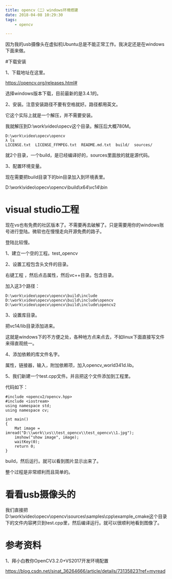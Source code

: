 ```yaml
---
title: opencv（二）windows环境搭建
date: 2018-04-08 10:29:30
tags:	
	- opencv

---
```




因为我的usb摄像头在虚拟机Ubuntu总是不能正常工作。我决定还是在windows下面来做。



#下载安装

1、下载地址在这里。

https://opencv.org/releases.html#

选择windows版本下载，目前最新的是3.4.1的。

2、安装。注意安装路径不要有空格就好。路径都用英文。

它这个实际上就是一个解压，并不需要安装。

我就解压到D:\work\video\opecv这个目录。解压后大概780M。

```
D:\work\video\opecv\opencv
λ ls
LICENSE.txt  LICENSE_FFMPEG.txt  README.md.txt  build/  sources/
```

就2个目录，一个build，是已经编译好的，sources里面放的就是源代码。

3、配置环境变量。

现在需要把build目录下的bin目录加入到环境表里。

D:\work\video\opecv\opencv\build\x64\vc14\bin

# visual studio工程

现在vs也有免费的社区版本了。不需要再去破解了。只是需要用你的windows账号进行登陆。微软也在慢慢走向开源免费的路子。

登陆比较慢。

1、建立一个空的工程。test_opencv

2、设置工程包含头文件的目录。

右键工程 ，然后点击属性，然后vc++目录。包含目录。

加入这3个路径：

```
D:\work\video\opecv\opencv\build\include
D:\work\video\opecv\opencv\build\include\opencv
D:\work\video\opecv\opencv\build\include\opencv2
```

3、设置库目录。

把vc14/lib目录添加进来。

这就是windows下的不方便之处，各种地方点来点去，不如linux下面直接写文件来得直观统一。

4、添加依赖的库文件名字。

属性，链接器，输入，附加依赖项，加入opencv_world341d.lib。

5、我们新建一个test.cpp文件。并且把这个文件添加到工程里。

代码如下：

```
#include <opencv2/opencv.hpp>
#include <iostream>
using namespace std;
using namespace cv;

int main()
{
	Mat image = imread("D:\\work\\vs\\test_opencv\\test_opencv\\1.jpg");
	imshow("show image", image);
	waitKey(0);
	return 0;
}
```

build，然后运行。就可以看到图片显示出来了。

整个过程是非常顺利而且简单的。



# 看看usb摄像头的

我们直接把D:\work\video\opecv\opencv\sources\samples\cpp\example_cmake这个目录下的文件内容拷贝到test.cpp里，然后编译运行。就可以很顺利地看到图像了。



# 参考资料

1、拜小白教你OpenCV3.2.0+VS2017开发环境配置

https://blog.csdn.net/sinat_36264666/article/details/73135823?ref=myread

